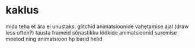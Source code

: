 kaklus
======
mida teha et ära ei unustaks:
glitchid animatsioonide vahetamise ajal (draw less often?)
tausta frameid sõnastikku
löökide animatsioonid
suremise meetod ning animatsioon
hp barid
helid
